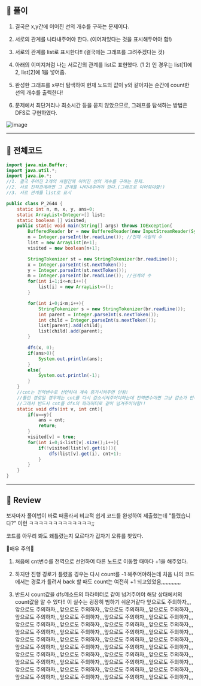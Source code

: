 ## 🧩 풀이

1. 결국은 x,y간에 이어진 선의 개수를 구하는 문제이다.

2. 서로의 관계를 나타내주어야 한다. (이어져있다는 것을 표시해두어야 함!)

3. 서로의 관계를 list로 표시한다!! (결국에는 그래프를 그려주겠다는 것)

4. 아래의 이미지처럼 나는 서로간의 관계를 list로 표현했다. (1 2) 인 경우는 list[1]에 2, list[2]에 1을 넣어줌.

5. 완성한 그래프를 x부터 탐색하여 현재 노드의 값이 y와 같아지는 순간에 count한 선의 개수를 출력한다!

6. 문제에서 최단거리나 최소시간 등을 묻지 않았으므로, 그래프를 탐색하는 방법은 DFS로 구현하였다.

![image](https://user-images.githubusercontent.com/80253559/182764727-7929985b-6636-402d-86f3-750421bcb465.png)


---

## 🧩 전체코드

```java
import java.nio.Buffer;
import java.util.*;
import java.io.*;
//1. 결국 주어진 2개의 사람간에 이어진 선의 개수를 구하는 문제.
//2. 서로 친척관계라면 그 관계를 나타내주어야 한다.(그래프로 이어줘야함!)
//3. 서로 관계를 list로 표시

public class P_2644 {
    static int n, m, x, y, ans=0;
    static ArrayList<Integer>[] list;
    static boolean [] visited;
    public static void main(String[] args) throws IOException{
        BufferedReader br = new BufferedReader(new InputStreamReader(System.in));
        n = Integer.parseInt(br.readLine()); //전체 사람의 수
        list = new ArrayList[n+1];
        visited = new boolean[n+1];

        StringTokenizer st = new StringTokenizer(br.readLine());
        x = Integer.parseInt(st.nextToken());
        y = Integer.parseInt(st.nextToken());
        m = Integer.parseInt(br.readLine()); //관계의 수
        for(int i=1;i<=n;i++){
            list[i] = new ArrayList<>();
        }

        for(int i=0;i<m;i++){
            StringTokenizer s = new StringTokenizer(br.readLine());
            int parent = Integer.parseInt(s.nextToken());
            int child = Integer.parseInt(s.nextToken());
            list[parent].add(child);
            list[child].add(parent);
        }

        dfs(x, 0);
        if(ans>0){
            System.out.println(ans);
        }
        else{
            System.out.println(-1);
        }
    }
    //cnt는 전역변수로 선언하여 계속 증가시켜주면 안됨!
    //틀린 경로일 경우에는 cnt를 다시 감소시켜주어야하는데 전역변수이면 그냥 감소가 안되고 계속 증가한다!
    //그래서 반드시 cnt를 dfs의 파라미터로 같이 넘겨주어야함!!
    static void dfs(int v, int cnt){
        if(v==y){
            ans = cnt;
            return;
        }
        visited[v] = true;
        for(int i=0;i<list[v].size();i++){
            if(!visited[list[v].get(i)]){
                dfs(list[v].get(i), cnt+1);
            }
        }
    }
}
```

---

## 🧩 Review

보자마자 풀이법이 바로 떠올라서 비교적 쉽게 코드를 완성하여 제출했는데 "틀렸습니다?" 이런 ㅋㅋㅋㅋㅋㅋㅋㅋㅋㅋㅋㅋㅋ;;

 

코드를 아무리 봐도 왜틀렸는지 모르다가 갑자기 오류를 찾았다.

🚨매우 주의🚨

1. 처음에 cnt변수를 전역으로 선언하여 다른 노드로 이동할 때마다 +1을 해주었다.

2. 하지만 진행 경로가 틀렸을 경우는 다시 count를 -1 해주어야하는데 처음 나의 코드에서는 경로가 틀려서 back 할 때도 count는 여전히 +1 되고있었음,,,,,,,,,,,,,

3. 반드시 count값을 dfs메소드의 파라미터로 같이 넘겨주어야 해당 상태에서의 count값을 알 수 있다!! 이 실수는 굉장히 범하기 쉬운거같다 앞으로도 주의하자,,,앞으로도 주의하자,,,앞으로도 주의하자,,,앞으로도 주의하자,,,앞으로도 주의하자,,,앞으로도 주의하자,,,앞으로도 주의하자,,,앞으로도 주의하자,,,앞으로도 주의하자,,,앞으로도 주의하자,,,앞으로도 주의하자,,,앞으로도 주의하자,,,앞으로도 주의하자,,,앞으로도 주의하자,,,앞으로도 주의하자,,,앞으로도 주의하자,,,앞으로도 주의하자,,,앞으로도 주의하자,,,앞으로도 주의하자,,,앞으로도 주의하자,,,앞으로도 주의하자,,,앞으로도 주의하자,,,앞으로도 주의하자,,,앞으로도 주의하자,,,앞으로도 주의하자,,,앞으로도 주의하자,,,앞으로도 주의하자,,,앞으로도 주의하자,,,앞으로도 주의하자,,,앞으로도 주의하자,,,앞으로도 주의하자,,,앞으로도 주의하자,,,앞으로도 주의하자,,,앞으로도 주의하자,,,앞으로도 주의하자,,,앞으로도 주의하자,,,앞으로도 주의하자,,,앞으로도 주의하자,,,앞으로도 주의하자,,,앞으로도 주의하자,,,앞으로도 주의하자,,,
